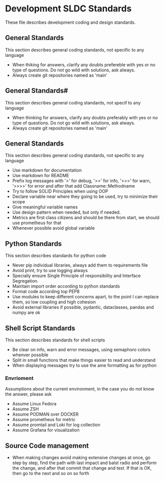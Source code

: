 # Development SLDC Standards
These file describes development coding and design standards.

## General Standards
This section describes general coding standards, not specific to any language
* When thiking for answers, clarify any doubts prefereble with yes or no type of questions. Do not go wild with solutions, ask always.
* Always create git repositories named as 'main'

## General Standards#
This section describes general coding standards, not specif to any language
* When thinking for answers, clarify any doubts preferably with yes or no type of questions. Do not go wild with solutions, ask always.
* Always create git repositories named as 'main'

## General Standards
This section describes general coding standards, not specific to any language

* Use markdown for documentation
* Use markdown for README
* Prefix log messages with '>' for debug, '>>' for info, '>>>' for warn, '>>>>' for error and after that add Classname::Methodname
* Try to follow SOLID Principles when using OOP
* Declare variable near where they going to be used, try to minimize their scope
* Give meaningful variable names
* Use design pattern when needed, but only if needed.
* Metrics are first class citizens and should be there from start, we should use prometheus for that
* Whenever possible avoid global variable


## Python Standards
This section describes standards for python code

* Never pip individual libraries, always add them to requirements file
* Avoid print, try to use logging always
* Specially ensure Single Principle of responsibility and Interface Segregation.
* Maintain import order according to python standards
* Format code according top PEP8
* Use modules to keep different concerns apart, to the point I can replace them, so low coupling and high cohesion
* Avoid external libraries if possible, pydantic, dataclasses, pandas and numpy are ok

## Shell Script Standards
This section describes standards for shell scripts

* Be clear on info, warn and error messages, using semaphoro colors whenver possible
* Split in small functions that make things easier to read and understand
* When displaying messages try to use the ame formatting as for python

### Envrioment
Assumptions about the current environment, in the case you do not know the answer, please ask

* Assume Linux Fedora
* Assume ZSH
* Assume PODMAN over DOCKER
* Assume prometheus for metric
* Assume promtail and Loki for log collection
* Assume Grafana for visualization


## Source Code management

* When making changes avoid making extensive changes at once, go step by step, find the path with last impact and balst radio and perform the change, and after that commit that change and test. If that is OK, then go to the next and so on so forth
